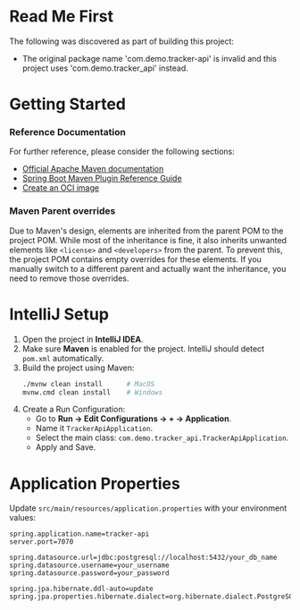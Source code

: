 # Read Me First
The following was discovered as part of building this project:

* The original package name 'com.demo.tracker-api' is invalid and this project uses 'com.demo.tracker_api' instead.

# Getting Started

### Reference Documentation
For further reference, please consider the following sections:

* [Official Apache Maven documentation](https://maven.apache.org/guides/index.html)
* [Spring Boot Maven Plugin Reference Guide](https://docs.spring.io/spring-boot/3.5.6/maven-plugin)
* [Create an OCI image](https://docs.spring.io/spring-boot/3.5.6/maven-plugin/build-image.html)

### Maven Parent overrides

Due to Maven's design, elements are inherited from the parent POM to the project POM.
While most of the inheritance is fine, it also inherits unwanted elements like `<license>` and `<developers>` from the parent.
To prevent this, the project POM contains empty overrides for these elements.
If you manually switch to a different parent and actually want the inheritance, you need to remove those overrides.


# IntelliJ Setup

1. Open the project in **IntelliJ IDEA**.
2. Make sure **Maven** is enabled for the project. IntelliJ should detect `pom.xml` automatically.
3. Build the project using Maven:
    ```bash
    ./mvnw clean install      # MacOS
    mvnw.cmd clean install    # Windows
    ```
4. Create a Run Configuration:
    - Go to **Run -> Edit Configurations -> + -> Application**.
    - Name it `TrackerApiApplication`.
    - Select the main class: `com.demo.tracker_api.TrackerApiApplication`.
    - Apply and Save.


# Application Properties

Update `src/main/resources/application.properties` with your environment values:

```properties
spring.application.name=tracker-api
server.port=7070

spring.datasource.url=jdbc:postgresql://localhost:5432/your_db_name
spring.datasource.username=your_username
spring.datasource.password=your_password

spring.jpa.hibernate.ddl-auto=update
spring.jpa.properties.hibernate.dialect=org.hibernate.dialect.PostgreSQLDialect
```